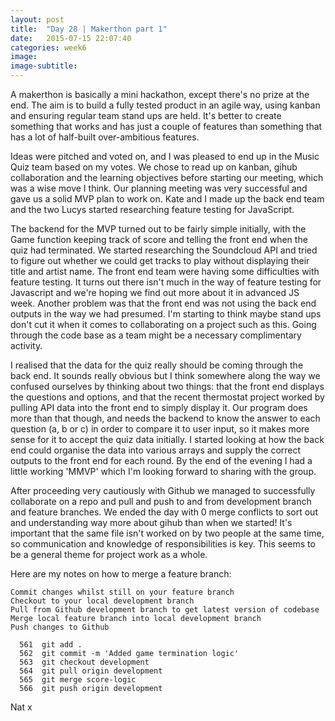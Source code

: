 ```yaml
---
layout: post
title:  "Day 28 | Makerthon part 1"
date:   2015-07-15 22:07:40
categories: week6
image: 
image-subtitle: 
---
```



A makerthon is basically a mini hackathon, except there's no prize at the end. The aim is to build a fully tested product in an agile way, using kanban and ensuring regular team stand ups are held. It's better to create something that works and has just a couple of features than something that has a lot of half-built over-ambitious features. 

Ideas were pitched and voted on, and I was pleased to end up in the Music Quiz team based on my votes. We chose to read up on kanban, gihub collaboration and the learning objectives before starting our meeting, which was a wise move I think. Our planning meeting was very successful and gave us a solid MVP plan to work on. Kate and I made up the back end team and the two Lucys started researching feature testing for JavaScript. 

The backend for the MVP turned out to be fairly simple initially, with the Game function keeping track of score and telling the front end when the quiz had terminated. We started researching the Soundcloud API and tried to figure out whether we could get tracks to play without displaying their title and artist name. The front end team were having some difficulties with feature testing. It turns out there isn't much in the way of feature testing for Javascript and we're hoping we find out more about it in advanced JS week. Another problem was that the front end was not using the back end outputs in the way we had presumed. I'm starting to think maybe stand ups don't cut it when it comes to collaborating on a project such as this. Going through the code base as a team might be a necessary complimentary activity. 

I realised that the data for the quiz really should be coming through the back end. It sounds really obvious but I think somewhere along the way we confused ourselves by thinking about two things: that the front end displays the questions and options, and that the recent thermostat project worked by pulling API data into the front end to simply display it. Our program does more than that though, and needs the backend to know the answer to each question (a, b or c) in order to compare it to user input, so it makes more sense for it to accept the quiz data initially. I started looking at how the back end could organise the data into various arrays and supply the correct outputs to the front end for each round. By the end of the evening I had a little working 'MMVP' which I'm looking forward to sharing with the group.

After proceeding very cautiously with Github we managed to successfully collaborate on a repo and pull and push to and from development branch and feature branches. We ended the day with 0 merge conflicts to sort out and understanding way more about gihub than when we started! It's important that the same file isn't worked on by two people at the same time, so communication and knowledge of responsibilities is key. This seems to be a general theme for project work as a whole. 

Here are my notes on how to merge a feature branch:

	Commit changes whilst still on your feature branch
	Checkout to your local development branch
	Pull from Github development branch to get latest version of codebase
	Merge local feature branch into local development branch
	Push changes to Github 

	  561  git add .
	  562  git commit -m 'Added game termination logic'
	  563  git checkout development
	  564  git pull origin development
	  565  git merge score-logic
	  566  git push origin development

Nat x
